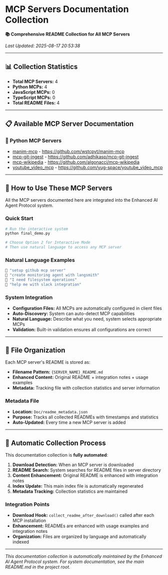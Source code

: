 # MCP Servers Documentation Collection

**📚 Comprehensive README Collection for All MCP Servers**

*Last Updated: 2025-08-17 20:53:38*

---

## 📊 Collection Statistics

- **Total MCP Servers:** 4
- **Python MCPs:** 4
- **JavaScript MCPs:** 0
- **TypeScript MCPs:** 0
- **Total README Files:** 4

---

## 📋 Available MCP Server Documentation

### 🐍 Python MCP Servers

- [manim-mcp](./manim-mcp_README.md) - https://github.com/wstcpyt/manim-mcp
- [mcp-git-ingest](./mcp-git-ingest_README.md) - https://github.com/adhikasp/mcp-git-ingest
- [mcp-wikipedia](./mcp-wikipedia_README.md) - https://github.com/algonacci/mcp-wikipedia
- [youtube_video_mcp](./youtube_video_mcp_README.md) - https://github.com/yug-space/youtube_video_mcp

---

## 🚀 How to Use These MCP Servers

All the MCP servers documented here are integrated into the Enhanced AI Agent Protocol system.

### Quick Start
```bash
# Run the interactive system
python final_demo.py

# Choose Option 2 for Interactive Mode
# Then use natural language to access any MCP server
```

### Natural Language Examples
```bash
🎯 "setup github mcp server"
🎯 "create monitoring agent with langsmith"
🎯 "I need filesystem operations"
🎯 "help me with slack integration"
```

### System Integration
- **Configuration Files:** All MCPs are automatically configured in client files
- **Auto-Discovery:** System can auto-detect MCP capabilities
- **Natural Language:** Describe what you need, system selects appropriate MCPs
- **Validation:** Built-in validation ensures all configurations are correct

---

## 📁 File Organization

Each MCP server's README is stored as:
- **Filename Pattern:** `{SERVER_NAME}_README.md`
- **Enhanced Content:** Original README + integration notes + usage examples
- **Metadata:** Tracking file with collection statistics and server information

### Metadata File
- **Location:** `Doc/readme_metadata.json`
- **Purpose:** Tracks all collected READMEs with timestamps and statistics
- **Auto-Updated:** Every time a new MCP server is added

---

## 🔄 Automatic Collection Process

This documentation collection is **fully automated**:

1. **Download Detection:** When an MCP server is downloaded
2. **README Search:** System searches for README files in server directory
3. **Content Enhancement:** Original README is enhanced with integration notes
4. **Index Update:** This main index file is automatically regenerated
5. **Metadata Tracking:** Collection statistics are maintained

### Integration Points
- **Download Hook:** `collect_readme_after_download()` called after each MCP installation
- **Enhancement:** READMEs are enhanced with usage examples and integration notes
- **Organization:** Files are organized by language and automatically indexed

---

*This documentation collection is automatically maintained by the Enhanced AI Agent Protocol system.*
*For system documentation, see the main README.md in the project root.*
